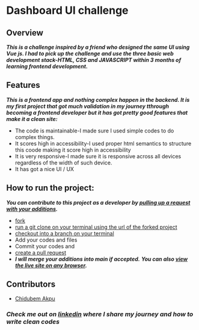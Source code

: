 # Dashboard UI challenge
## Overview
***This is a challenge inspired by a friend who designed the same UI using Vue js. I had to pick up the challenge and use the three basic web development stack-HTML, CSS and JAVASCRIPT within 3 months of learning frontend development.***
## Features
***This is a frontend app and nothing complex happen in the backend. It is my first project that got much validation in my journey tthrough becoming a frontend developer but it has got pretty good features that make it a clean site:***
* The code is maintainable-I made sure I used simple codes to do complex things.
* It scores high in accessibility-I used proper html semantics to structure this coode making it score high in accessibility
* It is very responsive-I made sure it is responsive across all devices regardless of the width of such device.
* It has got a nice UI / UX
## How to run the project:
***You can contribute to this project as a developer by [pulling up a request with your additions](https://docs.github.com/en/get-started/quickstart/contributing-to-projects).***
* [fork](https://docs.github.com/en/get-started/quickstart/fork-a-repo)
* [run a git clone on your terminal using the url of the forked project](https://docs.github.com/en/repositories/creating-and-managing-repositories/cloning-a-repository)
* [checkout into a branch on your terminal](https://github.com/Kunena/Kunena-Forum/wiki/Create-a-new-branch-with-git-and-manage-branches)
* Add your codes and files
* Commit your codes and
* [create a pull request](https://docs.github.com/en/pull-requests/collaborating-with-pull-requests/proposing-changes-to-your-work-with-pull-requests/creating-a-pull-request)
* ***I will merge your additions into main if accepted.***
***You can also [view the live site on any browser](https://chidubemakpu.github.io/my-app/).***
## Contributors
* [Chidubem Akpu](https://github.com/ChidubemAkpu/)
### ***Check me out on [linkedin](https://www.linkedin.com/in/chidubem-akpu/) where I share my journey and how to write clean codes***
